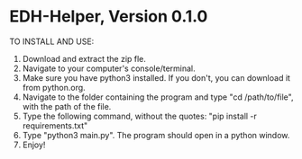 # EDH-Helper, Version 0.1.0

TO INSTALL AND USE:

1. Download and extract the zip fle.
2. Navigate to your computer's console/terminal.
3. Make sure you have python3 installed. If you don't, you can download it from python.org.
4. Navigate to the folder containing the program and type "cd /path/to/file", with the path of the file.
5. Type the following command, without the quotes: "pip install -r requirements.txt"
6. Type "python3 main.py". The program should open in a python window.
7. Enjoy!
